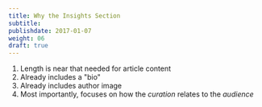 ```yaml
---
title: Why the Insights Section
subtitle:
publishdate: 2017-01-07
weight: 06
draft: true
---
```


1. Length is near that needed for article content
2. Already includes a "bio"
3. Already includes author image
4. Most importantly, focuses on how the *curation* relates to the *audience*
